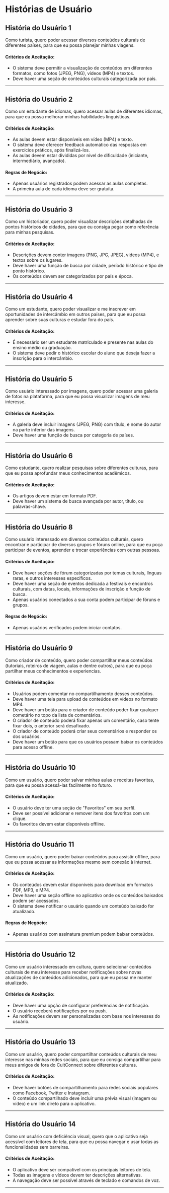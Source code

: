 # Histórias de Usuário

## História do Usuário 1

Como turista, quero poder acessar diversos conteúdos culturais de diferentes países, para que eu possa planejar minhas viagens.
#### Critérios de Aceitação:
* O sistema deve permitir a visualização de conteúdos em diferentes formatos, como fotos (JPEG, PNG), vídeos (MP4) e textos.
* Deve haver uma seção de conteúdos culturais categorizada por país.

---

## História do Usuário 2

Como um estudante de idiomas, quero acessar aulas de diferentes idiomas, para que eu possa melhorar minhas habilidades linguísticas.
#### Critérios de Aceitação:
* As aulas devem estar disponíveis em vídeo (MP4) e texto.
*	O sistema deve oferecer feedback automático das respostas em exercícios práticos, após finalizá-los.
*	As aulas devem estar divididas por nível de dificuldade (iniciante, intermediário, avançado).
#### Regras de Negócio:
* Apenas usuários registrados podem acessar as aulas completas.
* A primeira aula de cada idioma deve ser gratuita.
  
---
## História do Usuário 3

Como um historiador, quero poder visualizar descrições detalhadas de pontos históricos de cidades, para que eu consiga pegar como referência para minhas pesquisas.
#### Critérios de Aceitação:
* Descrições devem conter imagens (PNG, JPG, JPEG), videos (MP4), e textos sobre os lugares.
* Deve haver uma função de busca por cidade, período histórico e tipo de ponto histórico.
* Os conteúdos devem ser categorizados por país e época.
---
## História do Usuário 4

Como um estudante, quero poder visualizar e me inscrever em oportunidades de intercâmbio em outros países, para que eu possa aprender sobre suas culturas e estudar fora do país.
#### Critérios de Aceitação:
* É necessário ser um estudante matriculado e presente nas aulas do ensino médio ou graduação.
* O sistema deve pedir o histórico escolar do aluno que deseja fazer a inscrição para o intercâmbio.

---

## História do Usuário 5

Como usuário interessado por imagens, quero poder acessar uma galeria de fotos na plataforma, para que eu possa visualizar imagens de meu interesse.

#### Critérios de Aceitação:

* A galeria deve incluir imagens (JPEG, PNG) com título, e nome do autor na parte inferior das imagens.
* Deve haver uma função de busca por categoria de países.


---

## História do Usuário 6

Como estudante, quero realizar pesquisas sobre diferentes culturas, para que eu possa aprofundar meus conhecimentos acadêmicos.

#### Critérios de Aceitação:
- Os artigos devem estar em formato PDF.
- Deve haver um sistema de busca avançada por autor, título, ou palavras-chave.

---

## História do Usuário 8

Como usuário interessado em diversos conteúdos culturais, quero encontrar e participar de diversos grupos e fóruns online, para que eu poça participar de eventos, aprender e trocar experiências com outras pessoas.

#### Critérios de Aceitação:
* Deve haver seções de fórum categorizadas por temas culturais, línguas raras, e outros interesses específicos.
* Deve haver uma seção de eventos dedicada a festivais e encontros culturais, com datas, locais, informações de inscrição e função de busca.
* Apenas usuários conectados a sua conta podem participar de fóruns e grupos.

#### Regras de Negócio:
* Apenas usuários verificados podem iniciar contatos.

---

## História do Usuário 9

Como criador de conteúdo, quero poder compartilhar meus conteúdos (tutoriais, roteiros de viagem, aulas e dentre outros), para que eu poça partilhar meus conhecimentos e experiencias.

#### Critérios de Aceitação:
* Usuários podem comentar no compartilhamento desses conteúdos. 
* Deve haver uma tela para upload de conteúdos em vídeos no formato MP4.  
* Deve haver um botão para o criador de conteúdo poder fixar qualquer cometário no topo da lista de comentários.
* O criador de conteúdo poderá fixar apenas um comentário, caso tente fixar dois, o anterior será desafixado. 
* O criador de conteúdo poderá criar seus comentários e responder os dos usuários.
* Deve haver um botão para que os usuários possam baixar os conteúdos para acesso offline.
---

## História do Usuário 10

Como um usuário, quero poder salvar minhas aulas e receitas favoritas, para que eu possa acessá-las facilmente no futuro.

#### Critérios de Aceitação:
* O usuário deve ter uma seção de "Favoritos" em seu perfil.
* Deve ser possível adicionar e remover itens dos favoritos com um clique.
* Os favoritos devem estar disponíveis offline.

---

## História do Usuário 11

Como um usuário, quero poder baixar conteúdos para assistir offline, para que eu possa acessar as informações mesmo sem conexão à internet.

#### Critérios de Aceitação:
* Os conteúdos devem estar disponíveis para download em formatos PDF, MP3, e MP4.
* Deve haver uma seção offline no aplicativo onde os conteúdos baixados podem ser acessados.
* O sistema deve notificar o usuário quando um conteúdo baixado for atualizado.

#### Regras de Negócio:
* Apenas usuários com assinatura premium podem baixar conteúdos.

---

## História do Usuário 12

Como um usuário interessado em cultura, quero selecionar conteúdos culturais de meu interesse para receber notificações sobre novas atualizações de conteúdos adicionados, para que eu possa me manter atualizado.

#### Critérios de Aceitação:
* Deve haver uma opção de configurar preferências de notificação.
* O usuário receberá notificações por ou push.
* As notificações devem ser personalizadas com base nos interesses do usuário.

---

## História do Usuário 13

Como um usuário, quero poder compartilhar conteúdos culturais de meu interesse nas minhas redes sociais, para que eu consiga compartilhar para meus amigos de fora do CultConnect sobre diferentes culturas.

#### Critérios de Aceitação:
* Deve haver botões de compartilhamento para redes sociais populares como Facebook, Twitter e Instagram.
* O conteúdo compartilhado deve incluir uma prévia visual (imagem ou vídeo) e um link direto para o aplicativo.

---

## História do Usuário 14

Como um usuário com deficiência visual, quero que o aplicativo seja acessível com leitores de tela, para que eu possa navegar e usar todas as funcionalidades sem barreiras.

#### Critérios de Aceitação:
* O aplicativo deve ser compatível com os principais leitores de tela.
* Todas as imagens e vídeos devem ter descrições alternativas.
* A navegação deve ser possível através de teclado e comandos de voz.

---
